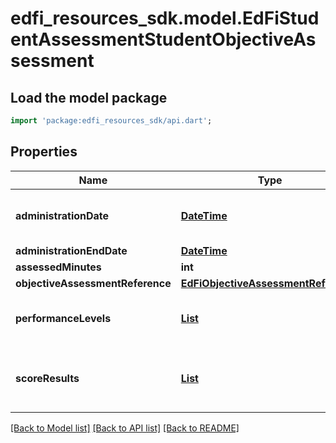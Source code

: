 # edfi_resources_sdk.model.EdFiStudentAssessmentStudentObjectiveAssessment

## Load the model package
```dart
import 'package:edfi_resources_sdk/api.dart';
```

## Properties
Name | Type | Description | Notes
------------ | ------------- | ------------- | -------------
**administrationDate** | [**DateTime**](DateTime.md) | The date and time an assessment was completed by the student. The use of ISO-8601 formats with a timezone designator (UTC or time offset) is recommended in order to prevent ambiguity due to time zones. | [optional] 
**administrationEndDate** | [**DateTime**](DateTime.md) | The date and time an assessment administration ended. | [optional] 
**assessedMinutes** | **int** | Reported time student was assessed in minutes. | [optional] 
**objectiveAssessmentReference** | [**EdFiObjectiveAssessmentReference**](EdFiObjectiveAssessmentReference.md) |  | 
**performanceLevels** | [**List<EdFiStudentAssessmentStudentObjectiveAssessmentPerformanceLevel>**](EdFiStudentAssessmentStudentObjectiveAssessmentPerformanceLevel.md) | An unordered collection of studentAssessmentStudentObjectiveAssessmentPerformanceLevels. The performance level(s) achieved for the objective assessment. | [optional] [default to const []]
**scoreResults** | [**List<EdFiStudentAssessmentStudentObjectiveAssessmentScoreResult>**](EdFiStudentAssessmentStudentObjectiveAssessmentScoreResult.md) | An unordered collection of studentAssessmentStudentObjectiveAssessmentScoreResults. A meaningful score or statistical expression of the performance of an individual. The results can be expressed as a number, percentile, range, level, etc. | [optional] [default to const []]

[[Back to Model list]](../README.md#documentation-for-models) [[Back to API list]](../README.md#documentation-for-api-endpoints) [[Back to README]](../README.md)


